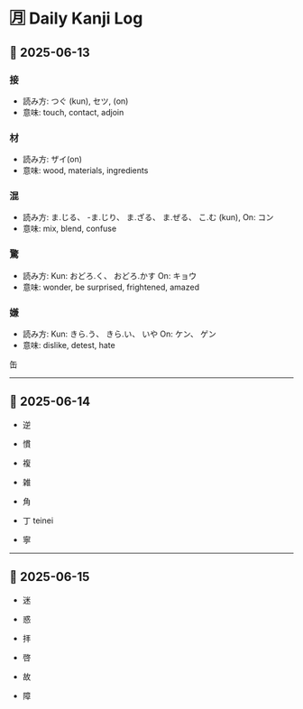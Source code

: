 # 🈷️ Daily Kanji Log

## 📅 2025-06-13

### 接
- 読み方: つぐ (kun), セツ,  (on)
- 意味: touch, contact, adjoin

### 材
- 読み方: ザイ(on)
- 意味: wood, materials, ingredients

### 混
- 読み方: ま.じる、 -ま.じり、 ま.ざる、 ま.ぜる、 こ.む (kun), On: コン
- 意味: mix, blend, confuse

### 驚
- 読み方: Kun: おどろ.く、 おどろ.かす   On: キョウ
- 意味: wonder, be surprised, frightened, amazed

### 嫌
- 読み方: Kun: きら.う、 きら.い、 いや  On: ケン、 ゲン
- 意味: dislike, detest, hate

缶

---

## 📅 2025-06-14

- 逆

- 慣

- 複
  
- 雑

- 角

- 丁   teinei

- 寧

---

## 📅 2025-06-15

- 迷
  
- 惑

- 拝

- 啓

- 故

- 障